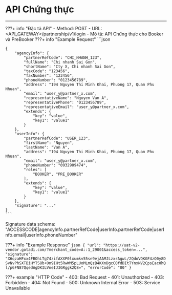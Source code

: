 # API Chứng thực

---
???+ info "Đặc tả API"
    - Method: POST
    - URL: <API_GATEWAY\>/partnership/v1/login
    - Mô tả: API Chứng thực cho Booker và PreBooker
???+ info "Example Request"
    ```json
    
    {
        "agencyInfo": {
            "partnerRefCode": "CHI_NHANH_123",
            "fullName": "Chi nhanh Sai Gon",
            "shortName": "Cty X, Chi nhanh Sai Gon",
            "taxCode": "123456",
            "faxNumber": "123456",
            "phoneNumber": "0123456789",
            "address": "194 Nguyen Thi Minh Khai, Phuong 17, Quan Phu Nhuan",
            "email": "user_y@partner_x.com",
            "representativeName": "Nguyen Van A",
            "representativePhone": "0123456789",
            "representativeEmail": "user_y@partner_x.com",
            "extends": {
                "key": "value",
                "key1": "value1"
            }
        },
        "userInfo": {
            "partnerRefCode": "USER_123",
            "firstName": "Nguyen",
            "lastName": "Van A",
            "address": "194 Nguyen Thi Minh Khai, Phuong 17, Quan Phu Nhuan",
            "email": "user_y@partner_x.com",
            "phoneNumber": "0932909474",
            "roles": [
                "BOOKER", "PRE_BOOKER"
            ],
            "extends": {
                "key": "value",
                "key1": "value1"
            }
        },
        "signature": "..."
    }
    ``` 
Signature data schema: "ACCESSCODE|agencyInfo.partnerRefCode|userInfo.partnerRefCode|userInfo.email|userInfo.phoneNumber"



???+ info "Example Response"
    ```json
    {
        "url": "https://uat-v2-vendor.gotadi.com/?merchant_code=A::1_29001&access_token=...",
        "signature": "X6qzaHFxx4FBOhLTg74zifAXXP0lxumkv55se9ejAAMJLzxrAgwL/2QdoVQKGF4zQ0y8DSvNvPhSXTBiHYTS8b+On9IHt5RwWM5pLUoMLmQzB4KXnDgcC0fdDItTYnxNV2CpsEac0hQl/p6FN87QqedAgDKILVneIJ3GRggk2Q8=",
        "errorCode": "00"
    }
    ```

???+ example "HTTP Code"
    - 400: Bad Request
    - 401: Unauthorized
    - 403: Forbidden
    - 404: Not Found
    - 500: Unknown Internal Error
    - 503: Service Unavailable